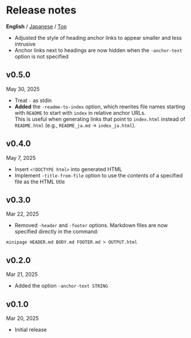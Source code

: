Release notes
=============
**English** / [Japanese](./release_note_ja.md) / [Top](./README.md)

- Adjusted the style of heading anchor links to appear smaller and less intrusive
- Anchor links next to headings are now hidden when the `-anchor-text` option is not specified

v0.5.0
------
May 30, 2025

- Treat `-` as stdin
- **Added** the `-readme-to-index` option, which rewrites file names starting with `README` to start with `index` in relative anchor URLs.  
    This is useful when generating links that point to `index.html` instead of `README.html` (e.g., `README_ja.md` → `index_ja.html`).

v0.4.0
------
May 7, 2025

- Insert `<!DOCTYPE html>` into generated HTML
- Implement `-title-from-file` option to use the contents of a specified file as the HTML title

v0.3.0
------
Mar 22, 2025

- Removed `-header` and `-footer` options. Markdown files are now specified directly in the command:

```
minipage HEADER.md BODY.md FOOTER.md > OUTPUT.html
```

v0.2.0
------
Mar 21, 2025

- Added the option `-anchor-text STRING`

v0.1.0
------
Mar 20, 2025

- Initial release
